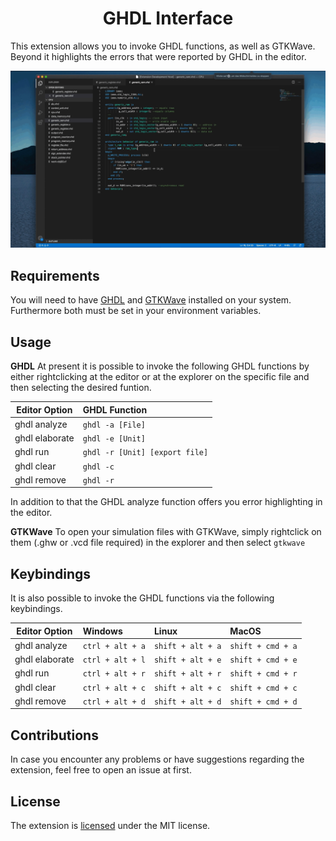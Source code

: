 <h1 align="center"> GHDL Interface </h1>
This extension allows you to invoke GHDL functions, as well as GTKWave. Beyond it highlights the errors that were reported by GHDL in the editor. 

![ghdl](res/ghdl_demo.gif)

## Requirements 
You will need to have [GHDL](https://github.com/ghdl/ghdl/releases) and [GTKWave](http://gtkwave.sourceforge.net/) installed on your system. Furthermore both must be set in your environment variables. 

## Usage 
**GHDL**
At present it is possible to invoke the following GHDL functions by either rightclicking at the editor or at the explorer on the specific file and then selecting the desired funtion. 

| Editor Option  | GHDL Function                  |
| -------------- | :----------------------------- |
| ghdl analyze   | `ghdl -a [File]`               |
| ghdl elaborate | `ghdl -e [Unit]`               |
| ghdl run       | `ghdl -r [Unit] [export file]` |
| ghdl clear     | `ghdl -c`                      |
| ghdl remove    | `ghdl -r`                      |

In addition to that the GHDL analyze function offers you error highlighting in the editor. 

**GTKWave** 
To open your simulation files with GTKWave, simply rightclick on them (.ghw or .vcd file required) in the explorer and then select `gtkwave` 
## Keybindings 
It is also possible to invoke the GHDL functions via the following keybindings.

| Editor Option  | Windows          | Linux             | MacOS             |
| -------------- | :--------------- | :---------------- | :---------------- |
| ghdl analyze   | `ctrl + alt + a` | `shift + alt + a` | `shift + cmd + a` |
| ghdl elaborate | `ctrl + alt + l` | `shift + alt + e` | `shift + cmd + e` |
| ghdl run       | `ctrl + alt + r` | `shift + alt + r` | `shift + cmd + r` |
| ghdl clear     | `ctrl + alt + c` | `shift + alt + c` | `shift + cmd + c` |
| ghdl remove    | `ctrl + alt + d` | `shift + alt + d` | `shift + cmd + d` |

## Contributions
In case you encounter any problems or have suggestions regarding the extension, feel free to open an issue at first.
## License
The extension is [licensed](LICENSE "license") under the MIT license.

